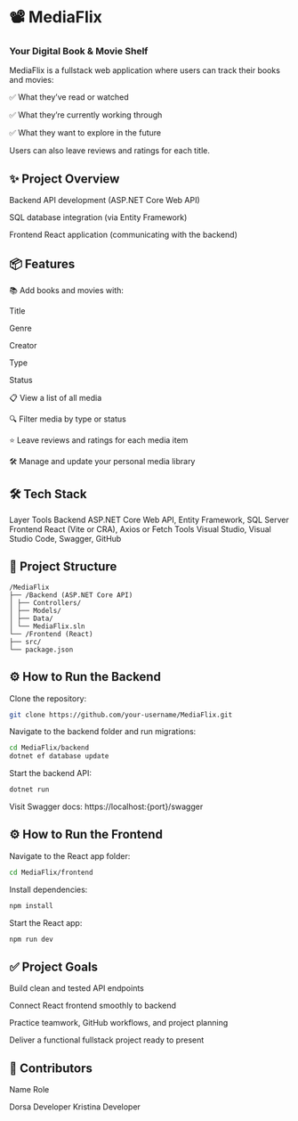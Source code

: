 # 📽️ MediaFlix
### Your Digital Book & Movie Shelf

MediaFlix is a fullstack web application where users can track their books and movies:

✅ What they’ve read or watched

✅ What they’re currently working through

✅ What they want to explore in the future

Users can also leave reviews and ratings for each title.

## ✨ Project Overview

Backend API development (ASP.NET Core Web API)

SQL database integration (via Entity Framework)

Frontend React application (communicating with the backend)

## 📦 Features

📚 Add books and movies with:

Title

Genre

Creator

Type

Status

📋 View a list of all media

🔍 Filter media by type or status

⭐ Leave reviews and ratings for each media item

🛠️ Manage and update your personal media library

## 🛠 Tech Stack

Layer	Tools
Backend	ASP.NET Core Web API, Entity Framework, SQL Server
Frontend	React (Vite or CRA), Axios or Fetch
Tools	Visual Studio, Visual Studio Code, Swagger, GitHub

## 📂 Project Structure

```
/MediaFlix
├── /Backend (ASP.NET Core API)
│ ├── Controllers/
│ ├── Models/
│ ├── Data/
│ └── MediaFlix.sln
└── /Frontend (React)
├── src/
└── package.json
```

## ⚙️ How to Run the Backend

Clone the repository:
```bash
git clone https://github.com/your-username/MediaFlix.git
```

Navigate to the backend folder and run migrations:
```bash
cd MediaFlix/backend
dotnet ef database update
```

Start the backend API:
```bash
dotnet run
```

Visit Swagger docs:
https://localhost:{port}/swagger

## ⚙️ How to Run the Frontend

Navigate to the React app folder:
```bash
cd MediaFlix/frontend
```

Install dependencies:
```bash
npm install
```

Start the React app:
```bash
npm run dev
```

## ✅ Project Goals

Build clean and tested API endpoints

Connect React frontend smoothly to backend

Practice teamwork, GitHub workflows, and project planning

Deliver a functional fullstack project ready to present

## 🤝 Contributors

Name	Role

Dorsa	Developer
Kristina	Developer

